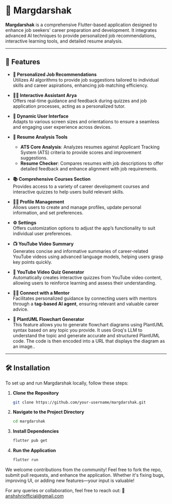 # 📘 Margdarshak

**Margdarshak** is a comprehensive Flutter-based application designed to enhance job seekers' career preparation and development. It integrates advanced AI techniques to provide personalized job recommendations, interactive learning tools, and detailed resume analysis.

---

## 🚀 Features

- **🎯 Personalized Job Recommendations**  
  Utilizes AI algorithms to provide job suggestions tailored to individual skills and career aspirations, enhancing job matching efficiency.

- **🧑‍💻 Interactive Assistant Arya**  
  Offers real-time guidance and feedback during quizzes and job application processes, acting as a personalized tutor.

- **📱 Dynamic User Interface**  
  Adapts to various screen sizes and orientations to ensure a seamless and engaging user experience across devices.

- **📄 Resume Analysis Tools**  
  - **ATS Core Analysis**: Analyzes resumes against Applicant Tracking System (ATS) criteria to provide scores and improvement suggestions.  
  - **Resume Checker**: Compares resumes with job descriptions to offer detailed feedback and enhance alignment with job requirements.

- **📚 Comprehensive Courses Section**  
  Provides access to a variety of career development courses and interactive quizzes to help users build relevant skills.

- **🙍‍♂️ Profile Management**  
  Allows users to create and manage profiles, update personal information, and set preferences.

- **⚙️ Settings**  
  Offers customization options to adjust the app’s functionality to suit individual user preferences.

- **📺 YouTube Video Summary**  
  Generates concise and informative summaries of career-related YouTube videos using advanced language models, helping users grasp key points quickly.

- **🧠 YouTube Video Quiz Generator**  
  Automatically creates interactive quizzes from YouTube video content, allowing users to reinforce learning and assess their understanding.

- **👨‍🏫 Connect with a Mentor**  
  Facilitates personalized guidance by connecting users with mentors through a **tag-based AI agent**, ensuring relevant and valuable career advice.
  
- **🔧 PlantUML Flowchart Generator**  
  This feature allows you to generate flowchart diagrams using PlantUML syntax based on any topic you provide. It uses Groq's LLM to understand the topic and generate accurate and structured PlantUML code. The code is then encoded into a URL that displays the diagram as an image..

---

## 🛠 Installation

To set up and run Margdarshak locally, follow these steps:

1. **Clone the Repository**
   ```bash
   git clone https://github.com/your-username/margdarshak.git
2. **Navigate to the Project Directory**
   ```bash
   cd margdarshak
3. **Install Dependencies**
   ```bash
   flutter pub get
4. **Run the Application**
   ```bash
   flutter run

We welcome contributions from the community!
Feel free to fork the repo, submit pull requests, and enhance the application.
Whether it's fixing bugs, improving UI, or adding new features—your input is valuable!

For any queries or collaboration, feel free to reach out:
📧 anshshriofficial@gmail.com

